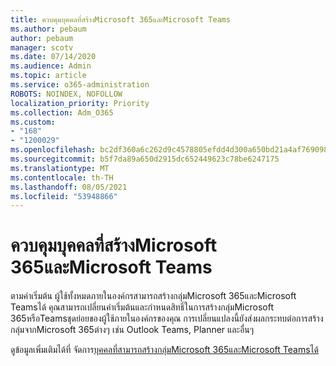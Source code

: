 ```yaml
---
title: ควบคุมบุคคลที่สร้างMicrosoft 365และMicrosoft Teams
ms.author: pebaum
author: pebaum
manager: scotv
ms.date: 07/14/2020
ms.audience: Admin
ms.topic: article
ms.service: o365-administration
ROBOTS: NOINDEX, NOFOLLOW
localization_priority: Priority
ms.collection: Adm_O365
ms.custom:
- "168"
- "1200029"
ms.openlocfilehash: bc2df360a6c262d9c4578805efdd4d300a650bd21a4af769098e8ee67e1de835
ms.sourcegitcommit: b5f7da89a650d2915dc652449623c78be6247175
ms.translationtype: MT
ms.contentlocale: th-TH
ms.lasthandoff: 08/05/2021
ms.locfileid: "53948866"
---
```

# <a name="control-who-creates-microsoft-365-groups-and-microsoft-teams"></a>ควบคุมบุคคลที่สร้างMicrosoft 365และMicrosoft Teams

ตามค่าเริ่มต้น ผู้ใช้ทั้งหมดภายในองค์กรสามารถสร้างกลุ่มMicrosoft 365และMicrosoft Teamsได้ คุณสามารถเปลี่ยนค่าเริ่มต้นและกําหนดสิทธิ์ในการสร้างกลุ่มMicrosoft 365หรือTeamsชุดย่อยของผู้ใช้ภายในองค์กรของคุณ การเปลี่ยนแปลงนี้ยังส่งผลกระทบต่อการสร้างกลุ่มจากMicrosoft 365ต่างๆ เช่น Outlook Teams, Planner และอื่นๆ

ดูข้อมูลเพิ่มเติมได้ที่ จัดการ[บุคคลที่สามารถสร้างกลุ่มMicrosoft 365และMicrosoft Teams](https://support.office.com/article/Manage-who-can-create-Office-365-Groups-4c46c8cb-17d0-44b5-9776-005fced8e618)[ได้](https://aka.ms/rtsf)